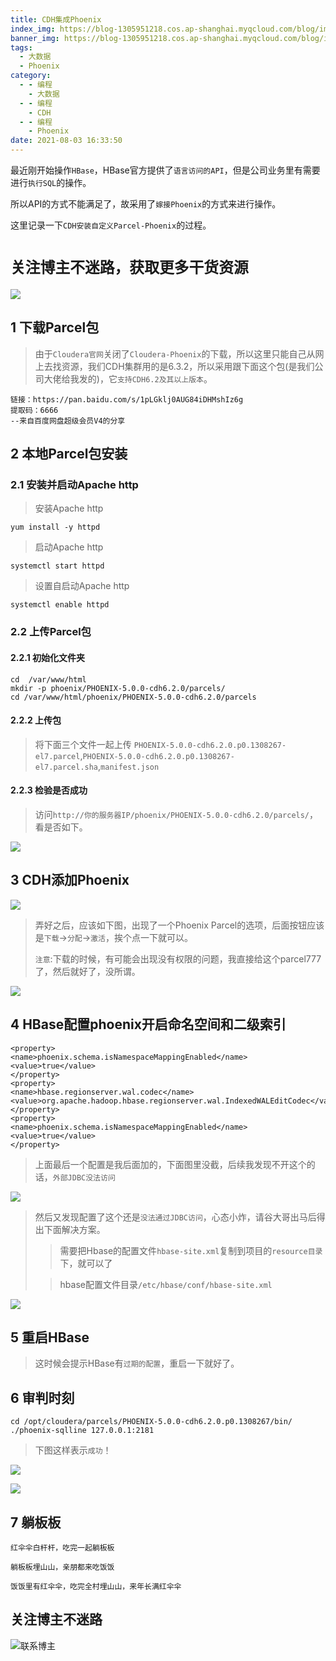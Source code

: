 ```yaml
---
title: CDH集成Phoenix
index_img: https://blog-1305951218.cos.ap-shanghai.myqcloud.com/blog/image/articleBg/1(87).jpg
banner_img: https://blog-1305951218.cos.ap-shanghai.myqcloud.com/blog/image/articleBg/1(87).jpg
tags:
  - 大数据
  - Phoenix
category:
  - - 编程
    - 大数据
  - - 编程
    - CDH
  - - 编程
    - Phoenix
date: 2021-08-03 16:33:50
---
```


最近刚开始操作`HBase`，HBase官方提供了`语言访问的API`，但是公司业务里有需要进行`执行SQL`的操作。

所以API的方式不能满足了，故采用了`嫁接Phoenix`的方式来进行操作。

这里记录一下`CDH安装自定义Parcel-Phoenix`的过程。

<!-- more -->

# `关注博主不迷路，获取更多干货资源`

![](https://github-edu-student-id-card-basic-1305951218.cos.ap-shanghai.myqcloud.com/shouhou.jpg)

## 1 下载Parcel包

> 由于`Cloudera官网`关闭了`Cloudera-Phoenix`的下载，所以这里只能自己从网上去找资源，我们CDH集群用的是6.3.2，所以采用跟下面这个包(是我们公司大佬给我发的)，它`支持CDH6.2及其以上版本`。

```text
链接：https://pan.baidu.com/s/1pLGklj0AUG84iDHMshIz6g 
提取码：6666 
--来自百度网盘超级会员V4的分享
```

## 2 本地Parcel包安装

### 2.1 安装并启动Apache http

> 安装Apache http

```shell
yum install -y httpd
```

> 启动Apache http

```shell
systemctl start httpd
```

> 设置自启动Apache http

```shell
systemctl enable httpd
```

### 2.2 上传Parcel包

#### 2.2.1 初始化文件夹

```
cd  /var/www/html
mkdir -p phoenix/PHOENIX-5.0.0-cdh6.2.0/parcels/
cd /var/www/html/phoenix/PHOENIX-5.0.0-cdh6.2.0/parcels
```

#### 2.2.2 上传包

> 将下面三个文件一起上传 `PHOENIX-5.0.0-cdh6.2.0.p0.1308267-el7.parcel`,`PHOENIX-5.0.0-cdh6.2.0.p0.1308267-el7.parcel.sha`,`manifest.json`

#### 2.2.3 检验是否成功

> 访问`http://你的服务器IP/phoenix/PHOENIX-5.0.0-cdh6.2.0/parcels/`，看是否如下。

![](https://blog-1305951218.cos.ap-shanghai.myqcloud.com/blog/image/articleContent/CDH集成Phoenix/1.png)

## 3 CDH添加Phoenix

![](https://blog-1305951218.cos.ap-shanghai.myqcloud.com/blog/image/articleContent/CDH集成Phoenix/2.png)

> 弄好之后，应该如下图，出现了一个Phoenix Parcel的选项，后面按钮应该是`下载`->`分配`->`激活`，挨个点一下就可以。
>
> `注意`:下载的时候，有可能会出现没有权限的问题，我直接给这个parcel777了，然后就好了，没所谓。

![](https://blog-1305951218.cos.ap-shanghai.myqcloud.com/blog/image/articleContent/CDH集成Phoenix/3.png)

## 4 HBase配置phoenix开启命名空间和二级索引

```shell
<property>
<name>phoenix.schema.isNamespaceMappingEnabled</name>
<value>true</value>
</property>
<property>
<name>hbase.regionserver.wal.codec</name>
<value>org.apache.hadoop.hbase.regionserver.wal.IndexedWALEditCodec</value>
</property>
<property>
<name>phoenix.schema.isNamespaceMappingEnabled</name>
<value>true</value>
</property>
```

> 上面最后一个配置是我后面加的，下面图里没截，后续我发现不开这个的话，`外部JDBC没法访问`

![](https://blog-1305951218.cos.ap-shanghai.myqcloud.com/blog/image/articleContent/CDH集成Phoenix/4.png)

> 然后又发现配置了这个还是`没法通过JDBC访问`，心态小炸，请谷大哥出马后得出下面解决方案。
>> 需要把Hbase的配置文件`hbase-site.xml`复制到项目的`resource目录`下，就可以了
> 
>> hbase配置文件目录`/etc/hbase/conf/hbase-site.xml`

![](https://blog-1305951218.cos.ap-shanghai.myqcloud.com/blog/image/articleContent/CDH集成Phoenix/7.png)

## 5 重启HBase

> 这时候会提示HBase有`过期的配置`，重启一下就好了。

## 6 审判时刻

```shell
cd /opt/cloudera/parcels/PHOENIX-5.0.0-cdh6.2.0.p0.1308267/bin/
./phoenix-sqlline 127.0.0.1:2181
```

> 下图这样表示`成功`！

![](https://blog-1305951218.cos.ap-shanghai.myqcloud.com/blog/image/articleContent/CDH集成Phoenix/5.png)

![](https://blog-1305951218.cos.ap-shanghai.myqcloud.com/blog/image/articleContent/CDH集成Phoenix/6.png)

## 7 躺板板

`红伞伞白杆杆，吃完一起躺板板`

`躺板板埋山山，亲朋都来吃饭饭`

`饭饭里有红伞伞，吃完全村埋山山，来年长满红伞伞`

## 关注博主不迷路
![联系博主](https://github-edu-student-id-card-basic-1305951218.cos.ap-shanghai.myqcloud.com/shouhou.jpg)
